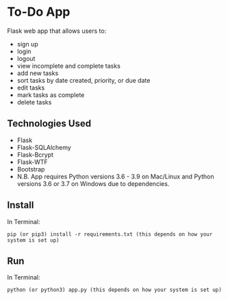 # To-Do App
Flask web app that allows users to:
* sign up
* login
* logout
* view incomplete and complete tasks
* add new tasks
* sort tasks by date created, priority, or due date
* edit tasks
* mark tasks as complete
* delete tasks

## Technologies Used

* Flask
* Flask-SQLAlchemy
* Flask-Bcrypt
* Flask-WTF
* Bootstrap
* N.B. App requires Python versions 3.6 - 3.9 on Mac/Linux and Python versions 3.6 or 3.7 on Windows due to dependencies.

## Install

In Terminal:
```
pip (or pip3) install -r requirements.txt (this depends on how your system is set up)
```
## Run

In Terminal:
```
python (or python3) app.py (this depends on how your system is set up)
```
